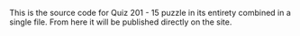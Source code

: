 This is the source code for Quiz 201 - 15 puzzle in its entirety combined in a single file. From here it will be published directly on the site.
